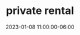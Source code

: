 ---
date: 2023-01-08 11:00:00-06:00
dates: 11:00 am on Jan 8 2023
draft: false
durationMinutes: 300
title: private rental
---